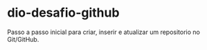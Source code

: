 # dio-desafio-github

Passo a passo inicial para criar, inserir e atualizar um repositorio no Git/GitHub.
